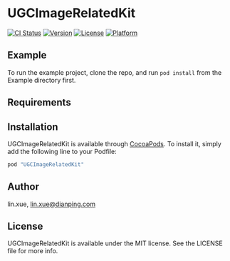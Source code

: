 # UGCImageRelatedKit

[![CI Status](http://img.shields.io/travis/lin.xue/UGCImageRelatedKit.svg?style=flat)](https://travis-ci.org/lin.xue/UGCImageRelatedKit)
[![Version](https://img.shields.io/cocoapods/v/UGCImageRelatedKit.svg?style=flat)](http://cocoapods.org/pods/UGCImageRelatedKit)
[![License](https://img.shields.io/cocoapods/l/UGCImageRelatedKit.svg?style=flat)](http://cocoapods.org/pods/UGCImageRelatedKit)
[![Platform](https://img.shields.io/cocoapods/p/UGCImageRelatedKit.svg?style=flat)](http://cocoapods.org/pods/UGCImageRelatedKit)

## Example

To run the example project, clone the repo, and run `pod install` from the Example directory first.

## Requirements

## Installation

UGCImageRelatedKit is available through [CocoaPods](http://cocoapods.org). To install
it, simply add the following line to your Podfile:

```ruby
pod "UGCImageRelatedKit"
```

## Author

lin.xue, lin.xue@dianping.com

## License

UGCImageRelatedKit is available under the MIT license. See the LICENSE file for more info.
